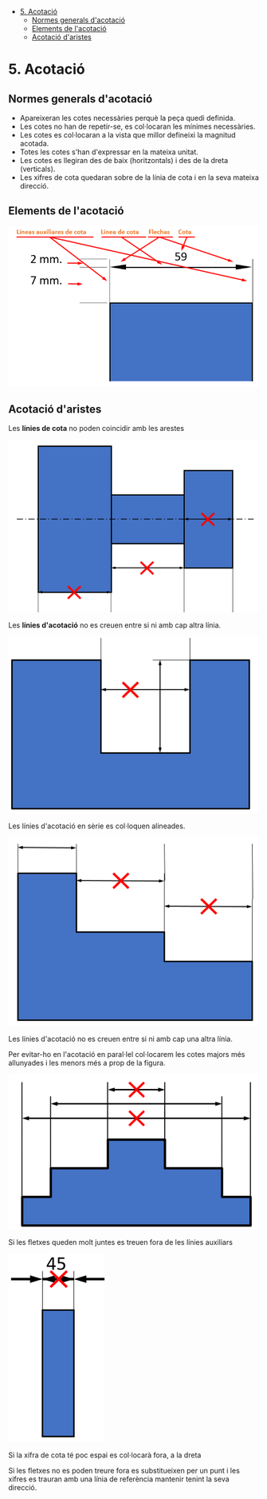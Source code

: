 - [5. Acotació](#5-acotaci%c3%b3)
  - [Normes generals d'acotació](#normes-generals-dacotaci%c3%b3)
  - [Elements de l'acotació](#elements-de-lacotaci%c3%b3)
  - [Acotació d'aristes](#acotaci%c3%b3-daristes)

# 5. Acotació

## Normes generals d'acotació

- Apareixeran les cotes necessàries perquè la peça
quedi definida.
- Les cotes no han de repetir-se, es col·locaran les
mínimes necessàries.
- Les cotes es col·locaran a la vista que millor defineixi
la magnitud acotada.
- Totes les cotes s'han d'expressar en la mateixa unitat.
- Les cotes es llegiran des de baix (horitzontals) i
des de la dreta (verticals).
- Les xifres de cota quedaran sobre de la línia de
cota i en la seva mateixa direcció.

## Elements de l'acotació

![](img/2019-10-07-15-27-41.png)

## Acotació d'aristes

Les **línies de cota** no poden coincidir amb les arestes 

![](img/2019-10-07-15-28-29.png)

Les **línies d'acotació** no es creuen entre si ni amb cap altra línia.

![](img/2019-10-07-15-28-46.png)

Les línies d'acotació en sèrie es col·loquen alineades.

![](img/2019-10-07-15-29-00.png)

Les línies d'acotació no es creuen entre si ni amb cap
una altra línia.

Per evitar-ho en l'acotació en paral·lel col·locarem les cotes majors més allunyades i les menors més a prop de la figura.

![](img/2019-10-07-15-29-19.png)

Si les fletxes queden molt
juntes es treuen fora de les
línies auxiliars

![](img/2019-10-07-15-29-55.png)

Si la xifra de cota té poc
espai es col·locarà fora, a la
dreta

Si les fletxes no es poden treure fora es substitueixen per un punt i les xifres es trauran amb una línia de referència mantenir tenint la seva direcció.
